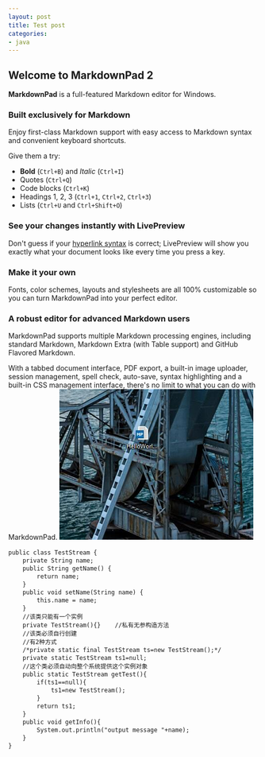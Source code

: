 ```yaml
---
layout: post
title: Test post
categories: 
- java
---
```


## Welcome to MarkdownPad 2 ##

**MarkdownPad** is a full-featured Markdown editor for Windows.

### Built exclusively for Markdown ###

Enjoy first-class Markdown support with easy access to  Markdown syntax and convenient keyboard shortcuts.

Give them a try:

- **Bold** (`Ctrl+B`) and *Italic* (`Ctrl+I`)
- Quotes (`Ctrl+Q`)
- Code blocks (`Ctrl+K`)
- Headings 1, 2, 3 (`Ctrl+1`, `Ctrl+2`, `Ctrl+3`)
- Lists (`Ctrl+U` and `Ctrl+Shift+O`)

### See your changes instantly with LivePreview ###

Don't guess if your [hyperlink syntax](http://markdownpad.com) is correct; LivePreview will show you exactly what your document looks like every time you press a key.

### Make it your own ###

Fonts, color schemes, layouts and stylesheets are all 100% customizable so you can turn MarkdownPad into your perfect editor.

### A robust editor for advanced Markdown users ###

MarkdownPad supports multiple Markdown processing engines, including standard Markdown, Markdown Extra (with Table support) and GitHub Flavored Markdown.

With a tabbed document interface, PDF export, a built-in image uploader, session management, spell check, auto-save, syntax highlighting and a built-in CSS management interface, there's no limit to what you can do with MarkdownPad.
![](../test.jpg)

	public class TestStream {
	    private String name;
	    public String getName() {
	        return name;
	    }
	    public void setName(String name) {
	        this.name = name;
	    } 
	    //该类只能有一个实例
	    private TestStream(){}    //私有无参构造方法
	    //该类必须自行创建
	    //有2种方式
	    /*private static final TestStream ts=new TestStream();*/
	    private static TestStream ts1=null;
	    //这个类必须自动向整个系统提供这个实例对象
	    public static TestStream getTest(){
	        if(ts1==null){
	            ts1=new TestStream();
	        }
	        return ts1;
	    }
	    public void getInfo(){
	        System.out.println("output message "+name);
	    }
	}





